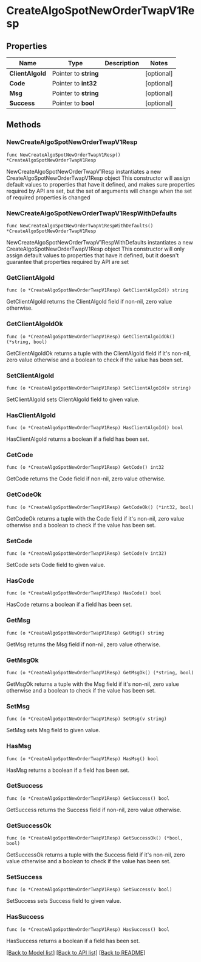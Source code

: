 # CreateAlgoSpotNewOrderTwapV1Resp

## Properties

Name | Type | Description | Notes
------------ | ------------- | ------------- | -------------
**ClientAlgoId** | Pointer to **string** |  | [optional] 
**Code** | Pointer to **int32** |  | [optional] 
**Msg** | Pointer to **string** |  | [optional] 
**Success** | Pointer to **bool** |  | [optional] 

## Methods

### NewCreateAlgoSpotNewOrderTwapV1Resp

`func NewCreateAlgoSpotNewOrderTwapV1Resp() *CreateAlgoSpotNewOrderTwapV1Resp`

NewCreateAlgoSpotNewOrderTwapV1Resp instantiates a new CreateAlgoSpotNewOrderTwapV1Resp object
This constructor will assign default values to properties that have it defined,
and makes sure properties required by API are set, but the set of arguments
will change when the set of required properties is changed

### NewCreateAlgoSpotNewOrderTwapV1RespWithDefaults

`func NewCreateAlgoSpotNewOrderTwapV1RespWithDefaults() *CreateAlgoSpotNewOrderTwapV1Resp`

NewCreateAlgoSpotNewOrderTwapV1RespWithDefaults instantiates a new CreateAlgoSpotNewOrderTwapV1Resp object
This constructor will only assign default values to properties that have it defined,
but it doesn't guarantee that properties required by API are set

### GetClientAlgoId

`func (o *CreateAlgoSpotNewOrderTwapV1Resp) GetClientAlgoId() string`

GetClientAlgoId returns the ClientAlgoId field if non-nil, zero value otherwise.

### GetClientAlgoIdOk

`func (o *CreateAlgoSpotNewOrderTwapV1Resp) GetClientAlgoIdOk() (*string, bool)`

GetClientAlgoIdOk returns a tuple with the ClientAlgoId field if it's non-nil, zero value otherwise
and a boolean to check if the value has been set.

### SetClientAlgoId

`func (o *CreateAlgoSpotNewOrderTwapV1Resp) SetClientAlgoId(v string)`

SetClientAlgoId sets ClientAlgoId field to given value.

### HasClientAlgoId

`func (o *CreateAlgoSpotNewOrderTwapV1Resp) HasClientAlgoId() bool`

HasClientAlgoId returns a boolean if a field has been set.

### GetCode

`func (o *CreateAlgoSpotNewOrderTwapV1Resp) GetCode() int32`

GetCode returns the Code field if non-nil, zero value otherwise.

### GetCodeOk

`func (o *CreateAlgoSpotNewOrderTwapV1Resp) GetCodeOk() (*int32, bool)`

GetCodeOk returns a tuple with the Code field if it's non-nil, zero value otherwise
and a boolean to check if the value has been set.

### SetCode

`func (o *CreateAlgoSpotNewOrderTwapV1Resp) SetCode(v int32)`

SetCode sets Code field to given value.

### HasCode

`func (o *CreateAlgoSpotNewOrderTwapV1Resp) HasCode() bool`

HasCode returns a boolean if a field has been set.

### GetMsg

`func (o *CreateAlgoSpotNewOrderTwapV1Resp) GetMsg() string`

GetMsg returns the Msg field if non-nil, zero value otherwise.

### GetMsgOk

`func (o *CreateAlgoSpotNewOrderTwapV1Resp) GetMsgOk() (*string, bool)`

GetMsgOk returns a tuple with the Msg field if it's non-nil, zero value otherwise
and a boolean to check if the value has been set.

### SetMsg

`func (o *CreateAlgoSpotNewOrderTwapV1Resp) SetMsg(v string)`

SetMsg sets Msg field to given value.

### HasMsg

`func (o *CreateAlgoSpotNewOrderTwapV1Resp) HasMsg() bool`

HasMsg returns a boolean if a field has been set.

### GetSuccess

`func (o *CreateAlgoSpotNewOrderTwapV1Resp) GetSuccess() bool`

GetSuccess returns the Success field if non-nil, zero value otherwise.

### GetSuccessOk

`func (o *CreateAlgoSpotNewOrderTwapV1Resp) GetSuccessOk() (*bool, bool)`

GetSuccessOk returns a tuple with the Success field if it's non-nil, zero value otherwise
and a boolean to check if the value has been set.

### SetSuccess

`func (o *CreateAlgoSpotNewOrderTwapV1Resp) SetSuccess(v bool)`

SetSuccess sets Success field to given value.

### HasSuccess

`func (o *CreateAlgoSpotNewOrderTwapV1Resp) HasSuccess() bool`

HasSuccess returns a boolean if a field has been set.


[[Back to Model list]](../README.md#documentation-for-models) [[Back to API list]](../README.md#documentation-for-api-endpoints) [[Back to README]](../README.md)


